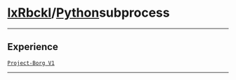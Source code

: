 # [lxRbckl](https://github.com/lxRbckl/lxRbckl/tree/main)/[Python](https://github.com/lxRbckl/lxRbckl/tree/main/Python)subprocess

---

## Experience
[`Project-Borg V1`](https://github.com/lxRbckl/Project-Borg/blob/V1/README.md)

---
